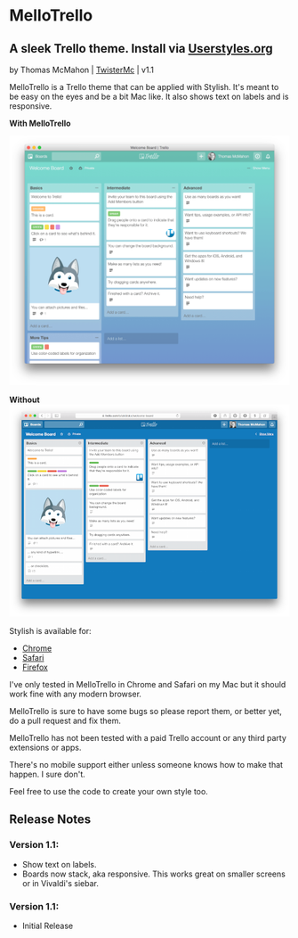 # MelloTrello
## A sleek Trello theme. Install via [Userstyles.org](https://userstyles.org/styles/119907/mellotrello)

by Thomas McMahon | [TwisterMc](http://www.twistermc.com) | v1.1

MelloTrello is a Trello theme that can be applied with Stylish. It's meant to be easy on the eyes and be a bit  Mac like. It also shows text on labels and is responsive.

**With MelloTrello**

![image](after.png)

**Without**
![image](before.png)

Stylish is available for:

- [Chrome](https://chrome.google.com/webstore/detail/stylish/fjnbnpbmkenffdnngjfgmeleoegfcffe)
- [Safari](http://sobolev.us/stylish/)
- [Firefox](https://addons.mozilla.org/en-US/firefox/addon/stylish/?src=external-userstyleshome)

I've only tested in MelloTrello in Chrome and Safari on my Mac but it should work fine with any modern browser.

MelloTrello is sure to have some bugs so please report them, or better yet, do a pull request and fix them.

MelloTrello has not been tested with a paid Trello account or any third party extensions or apps.

There's no mobile support either unless someone knows how to make that happen. I sure don't.

Feel free to use the code to create your own style too.

## Release Notes

### Version 1.1:
- Show text on labels.
- Boards now stack, aka responsive. This works great on smaller screens or in Vivaldi's siebar.

### Version 1.1:
- Initial Release
